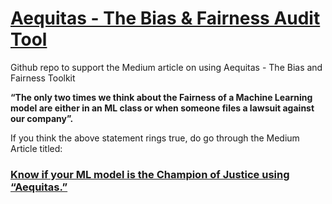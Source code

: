 # [Aequitas - The Bias & Fairness Audit Tool](https://github.com/dssg/aequitas)
Github repo to support the Medium article on using Aequitas - The Bias and Fairness Toolkit

**“The only two times we think about the Fairness of a Machine Learning model are either in an ML class or when someone files a lawsuit against our company”.**

If you think the above statement rings true, do go through the Medium Article titled: 
### [Know if your ML model is the Champion of Justice using “Aequitas.”](https://medium.com/@emehrotr/know-if-your-ml-model-is-the-champion-of-justice-using-aequitas-c78691c76c37)
